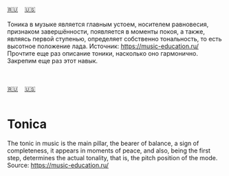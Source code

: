 <span id="ru"><a href='#ru'>🇷🇺</a> &nbsp;&nbsp;&nbsp;<a href='#en'>🇺🇸</a> &nbsp;&nbsp;&nbsp;</span><br><br>
Тоника в музыке является главным устоем, носителем равновесия, признаком завершённости, появляется в моменты покоя, а также, являясь первой ступенью, определяет собственно тональность, то есть высотное положение лада.
Источник: https://music-education.ru/
Прочтите еще раз описание тоники, насколько оно гармонично.
Закрепим еще раз этот навык. 

<br><br>
<span id="en"><a href='#ru'>🇷🇺</a> &nbsp;&nbsp;&nbsp;<a href='#en'>🇺🇸</a> &nbsp;&nbsp;&nbsp;</span><br><br>
# Tonica
The tonic in music is the main pillar, the bearer of balance, a sign of completeness, it appears in moments of peace, and also, being the first step, determines the actual tonality, that is, the pitch position of the mode.
Source: https://music-education.ru/

<br><br>

